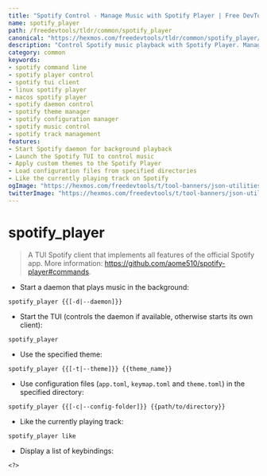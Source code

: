 ```yaml
---
title: "Spotify Control - Manage Music with Spotify Player | Free DevTools"
name: spotify_player
path: /freedevtools/tldr/common/spotify_player
canonical: "https://hexmos.com/freedevtools/tldr/common/spotify_player/"
description: "Control Spotify music playback with Spotify Player. Manage tracks, themes, and configurations using command-line interface. Free online tool, no registration required."
category: common
keywords:
- spotify command line
- spotify player control
- spotify tui client
- linux spotify player
- macos spotify player
- spotify daemon control
- spotify theme manager
- spotify configuration manager
- spotify music control
- spotify track management
features:
- Start Spotify daemon for background playback
- Launch the Spotify TUI to control music
- Apply custom themes to the Spotify Player
- Load configuration files from specified directories
- Like the currently playing track on Spotify
ogImage: "https://hexmos.com/freedevtools/t/tool-banners/json-utilities-banner.png"
twitterImage: "https://hexmos.com/freedevtools/t/tool-banners/json-utilities-banner.png"
---
```


# spotify_player

> A TUI Spotify client that implements all features of the official Spotify app.
> More information: <https://github.com/aome510/spotify-player#commands>.

- Start a daemon that plays music in the background:

`spotify_player {{[-d|--daemon]}}`

- Start the TUI (controls the daemon if available, otherwise starts its own client):

`spotify_player`

- Use the specified theme:

`spotify_player {{[-t|--theme]}} {{theme_name}}`

- Use configuration files (`app.toml`, `keymap.toml` and `theme.toml`) in the specified directory:

`spotify_player {{[-c|--config-folder]}} {{path/to/directory}}`

- Like the currently playing track:

`spotify_player like`

- Display a list of keybindings:

`<?>`

